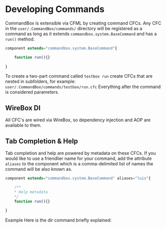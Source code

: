 # Developing Commands

CommandBox is extensible via CFML by creating command CFCs. Any CFC in the `user/.CommandBox/commands/` directory will be registered as a command as long as it extends `commandbox.system.BaseCommand` and has a `run()` method.

```javascript
component extends="commandbox.system.BaseCommand"{

    function run(){}
    
}
```

To create a two-part command called `testbox run` create CFCs that are nested in subfolders, for example: `user/.CommandBox/commands/testbox/run.cfc` Everything after the command is considered parameters.

## WireBox DI
All CFC's are wired via WireBox, so dependency injection and AOP are available to them.

## Tab Completion & Help
Tab completion and help are powered by metadata on these CFCs. If you would like to use a friendlier name for your command, add the attribute `aliases` to the component which is a comma-delimited list of names the command will be also known as.

```javascript
component extends="commandbox.system.BaseCommand" aliases="luis"{

    /**
    * Help metadata
    */
    function run(){}
    
}
```

Example
Here is the dir command briefly explained: